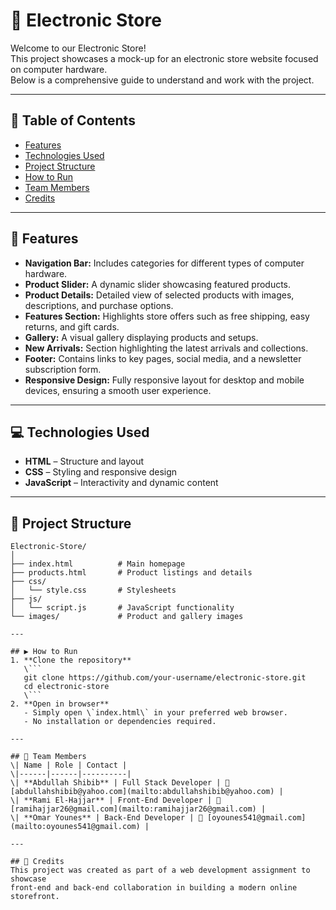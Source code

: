 # 🏬 Electronic Store

Welcome to our Electronic Store!  
This project showcases a mock-up for an electronic store website focused on computer hardware.  
Below is a comprehensive guide to understand and work with the project.

---

## 📑 Table of Contents
- [Features](#-features)
- [Technologies Used](#-technologies-used)
- [Project Structure](#-project-structure)
- [How to Run](#️-how-to-run)
- [Team Members](#-team-members)
- [Credits](#-credits)

---

## 🚀 Features
- **Navigation Bar:** Includes categories for different types of computer hardware.  
- **Product Slider:** A dynamic slider showcasing featured products.  
- **Product Details:** Detailed view of selected products with images, descriptions, and purchase options.  
- **Features Section:** Highlights store offers such as free shipping, easy returns, and gift cards.  
- **Gallery:** A visual gallery displaying products and setups.  
- **New Arrivals:** Section highlighting the latest arrivals and collections.  
- **Footer:** Contains links to key pages, social media, and a newsletter subscription form.  
- **Responsive Design:** Fully responsive layout for desktop and mobile devices, ensuring a smooth user experience.  

---

## 💻 Technologies Used
- **HTML** – Structure and layout  
- **CSS** – Styling and responsive design  
- **JavaScript** – Interactivity and dynamic content  

---

## 📁 Project Structure

```text
Electronic-Store/
│
├── index.html          # Main homepage
├── products.html       # Product listings and details
├── css/
│   └── style.css       # Stylesheets
├── js/
│   └── script.js       # JavaScript functionality
└── images/             # Product and gallery images

---

## ▶️ How to Run
1. **Clone the repository**
   \```
   git clone https://github.com/your-username/electronic-store.git
   cd electronic-store
   \```
2. **Open in browser**
   - Simply open \`index.html\` in your preferred web browser.  
   - No installation or dependencies required.

---

## 👥 Team Members
\| Name | Role | Contact |
\|------|------|----------|
\| **Abdullah Shibib** | Full Stack Developer | 📧 [abdullahshibib@yahoo.com](mailto:abdullahshibib@yahoo.com) |
\| **Rami El-Hajjar** | Front-End Developer | 📧 [ramihajjar26@gmail.com](mailto:ramihajjar26@gmail.com) |
\| **Omar Younes** | Back-End Developer | 📧 [oyounes541@gmail.com](mailto:oyounes541@gmail.com) |

---

## 🙌 Credits
This project was created as part of a web development assignment to showcase  
front-end and back-end collaboration in building a modern online storefront.
